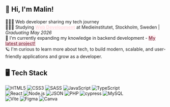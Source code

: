 ## 🌸 Hi, I'm Malin!

👩🏽‍💻 Web developer sharing my tech journey
<br>
👩🏽‍🎓 Studying **<a href="https://medieinstitutet.se/utbildningar/webbutvecklare-inom-e-handel/" style="color: #ffd9dfff;">Web Development</a>** at Medieinstitutet, Stockholm, Sweden | *Graduating May 2026*
<br>
 💭 I'm currently expanding my knowledge in backend development - **<a href="https://github.com/malinjansson/Auctionhouse" style="background-color: #ffeceeff; color: #924759ff;">My latest project!</a>**
<br>
🪐 I'm curious to learn more about tech, to build modern, scalable, and user-friendly applications and grow as a developer. 


## 🖥️ Tech Stack
![HTML5](https://img.shields.io/badge/html5-%23E34F26.svg?style=for-the-badge&logo=html5&logoColor=white)
![CSS3](https://img.shields.io/badge/css3-%231572B6.svg?style=for-the-badge&logo=scss3&logoColor=white)
![SASS](https://img.shields.io/badge/SASS-%23CF649A.svg?style=for-the-badge&logo=sass&logoColor=white)
![JavaScript](https://img.shields.io/badge/javascript-%23323330.svg?style=for-the-badge&logo=javascript&logoColor=%23F7DF1E) 
![TypeScript](https://img.shields.io/badge/typescript-%23007ACC.svg?style=for-the-badge&logo=typescript&logoColor=white) <br>
![React](https://img.shields.io/badge/React-%23282C34.svg?style=for-the-badge&logo=react&logoColor=61DAFB)
![Node.js](https://img.shields.io/badge/Node.js-%23339933.svg?style=for-the-badge&logo=node.js&logoColor=white)
![JSON](https://img.shields.io/badge/JSON-%23000000.svg?style=for-the-badge&logo=json&logoColor=white)
![PHP](https://img.shields.io/badge/PHP-%23777BB4.svg?style=for-the-badge&logo=php&logoColor=white)
![cypress](https://img.shields.io/badge/-cypress-%23E5E5E5?style=for-the-badge&logo=cypress&logoColor=058a5e)
![MySQL](https://img.shields.io/badge/MySQL-%2300A96D.svg?style=for-the-badge&logo=mysql&logoColor=white)<br>
![Vite](https://img.shields.io/badge/Vite-%234474FF.svg?style=for-the-badge&logo=vite&logoColor=white)
![Figma](https://img.shields.io/badge/Figma-%23FF69B4.svg?style=for-the-badge&logo=figma&logoColor=white)
![Canva](https://img.shields.io/badge/Canva-%23FF3B3F.svg?style=for-the-badge&logo=canva&logoColor=white)


